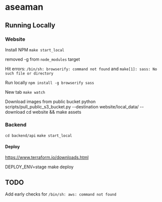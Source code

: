 # aseaman

## Running Locally ##
### Website ###

Install NPM
`make start_local`

removed -g from `node_modules` target

Hit errors:
`/bin/sh: browserify: command not found`
and
`make[1]: sass: No such file or directory`

Run locally
`npm install -g browserify sass`

New tab
`make watch`

Download images from public bucket
python scripts/pull_public_s3_bucket.py --destination website/local_data/ --download
cd website && make assets

### Backend ###

`cd backend/api`
`make start_local`


#### Deploy ####

https://www.terraform.io/downloads.html

DEPLOY_ENV=stage make deploy

## TODO ##

Add early checks for `/bin/sh: aws: command not found`